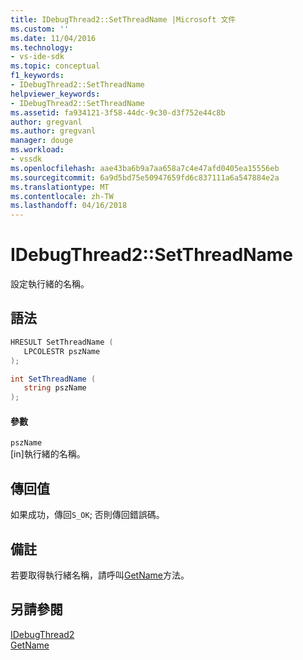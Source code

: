 ```yaml
---
title: IDebugThread2::SetThreadName |Microsoft 文件
ms.custom: ''
ms.date: 11/04/2016
ms.technology:
- vs-ide-sdk
ms.topic: conceptual
f1_keywords:
- IDebugThread2::SetThreadName
helpviewer_keywords:
- IDebugThread2::SetThreadName
ms.assetid: fa934121-3f58-44dc-9c30-d3f752e44c8b
author: gregvanl
ms.author: gregvanl
manager: douge
ms.workload:
- vssdk
ms.openlocfilehash: aae43ba6b9a7aa658a7c4e47afd0405ea15556eb
ms.sourcegitcommit: 6a9d5bd75e50947659fd6c837111a6a547884e2a
ms.translationtype: MT
ms.contentlocale: zh-TW
ms.lasthandoff: 04/16/2018
---
```

# <a name="idebugthread2setthreadname"></a>IDebugThread2::SetThreadName
設定執行緒的名稱。  
  
## <a name="syntax"></a>語法  
  
```cpp  
HRESULT SetThreadName (   
   LPCOLESTR pszName  
);  
```  
  
```csharp  
int SetThreadName (   
   string pszName  
);  
```  
  
#### <a name="parameters"></a>參數  
 `pszName`  
 [in]執行緒的名稱。  
  
## <a name="return-value"></a>傳回值  
 如果成功，傳回`S_OK`; 否則傳回錯誤碼。  
  
## <a name="remarks"></a>備註  
 若要取得執行緒名稱，請呼叫[GetName](../../../extensibility/debugger/reference/idebugthread2-getname.md)方法。  
  
## <a name="see-also"></a>另請參閱  
 [IDebugThread2](../../../extensibility/debugger/reference/idebugthread2.md)   
 [GetName](../../../extensibility/debugger/reference/idebugthread2-getname.md)